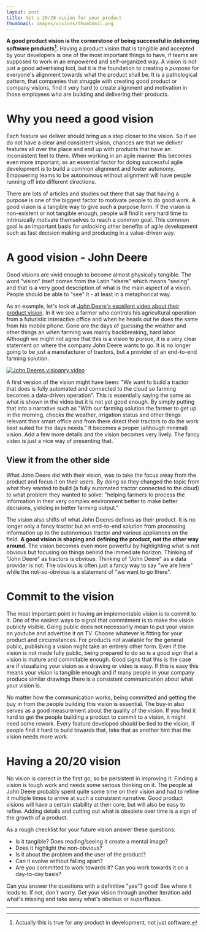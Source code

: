 ```yaml
---
layout: post
title: Get a 20/20 vision for your product
thumbnail: images/visions/thumbnail.png
---
```


**A good product vision is the cornerstone of being successful in delivering software products[^1].** Having a product vision that is tangible and accepted by your developers is one of the most important things to have, if teams are supposed to work in an empowered and self-organized way. A vision is not just a good advertising tool, but it is the foundation to creating a *purpose* for everyone's alignment towards what the product shall be. It is a pathological pattern, that companies that struggle with creating good product or company visions, find it very hard to create alignment and motivation in those employees who are building and delivering their products. 

# Why you need a good vision

Each feature we deliver should bring us a step closer to the vision. So if we do not have a clear and consistent vision, chances are that we deliver features all over the place and end up with products that have an inconsistent feel to them. When working in an agile manner this becomes even more important, as an essential factor for doing successful agile development is to build a common alignment and foster autonomy. Empowering teams to be autonomous without alignment will have people running off into different directions. 

There are lots of articles and studies out there that say that having a purpose is one of the biggest factor to motivate people to do good work. A good vision is a tangible way to give such a purpose form. If the vision is non-existent or not tangible enough, people will find it very hard time to intrinsically motivate themselves to reach a common goal. This common goal is an important basis for unlocking other benefits of agile development such as fast decision making and producing in a value-driven way. 

# A good vision - John Deere

Good visions are vivid enough to become almost physically tangible. The word "vision" itself comes from the Latin "visere" which means "seeing" and that is a very good description of what is the main aspect of a vision. People should be able to "see" it - at least in a metaphorical way.

As an example, let's look at [John Deere's  excellent video about their product vision](https://www.youtube.com/watch?v=t08nOEkrX-I). In it we see a farmer who controls his agricultural operation from a futuristic interactive office and when he heads out he does the same from his mobile phone. Gone are the days of guessing the weather and other things an when farming was mainly backbreaking, hard labor. Although we might not agree that this is a vision to pursue, it is a very clear statement on where the company John Deere wants to go. It is no longer going to be just a manufacturer of tractors, but a provider of an end-to-end farming solution. 

[![John Deeres visioanry video](https://img.youtube.com/vi/t08nOEkrX-I/0.jpg)](https://www.youtube.com/watch?v=t08nOEkrX-I)

A first version of the vision might have been:  "We want to build a tractor that does is fully automated and connected to the cloud so farming becomes a data-driven operation". This is essentially saying the same as what is shown in the video but it is not yet good enough. By simply putting that into a narrative such as "With our farming solution the farmer to get up in the morning, checks the weather, irrigation status and other things relevant their smart office and from there direct their tractors to do the work best suited for the days needs." It  becomes a proper (although minimal) vision. Add a few more details and the vision becomes very lively. The fancy video is just a nice way of presenting that. 

## View it from the other side 

What John Deere did with their vision, was to take the focus away from the product and focus it on their users. By doing so they changed the topic from what they wanted to build (a fully automated tractor connected to the cloud) to what problem they wanted to solve: "helping farmers to process the information in their very complex environment better to make better decisions, yielding in better farming output."

The vision also shifts of what John Deeres defines as their product. It is no longer only a fancy tractor but an end-to-end solution from processing information up to the autonomous tractor and various appliances on the field. **A good vision is shaping and defining the product, not the other way around.** The vision becomes even more powerful by highlighting what is not obvious but focusing on things behind the immediate horizon. Thinking of "John Deere" as tractors is obvious. Thinking of "John Deere" as a data provider is not. The obvious is often just a fancy way to say "we are here" while the not-so-obvious is a statement of "we want to go there".


# Commit to the vision

The most important point in having an implementable vision is to commit to it. One of the easiest ways to signal that commitment is to make the vision publicly visible. Going public does not necessarily mean to put your vision on youtube and advertise it on TV. Choose whatever is fitting for your product and circumstances. For products not available for the general public, publishing a vision might take an entirely other form. Even if the vision is not made fully public, being prepared to do so is a good sign that a vision is mature and commitable enough. Good signs that this is the case are if visualizing your vision as a drawing or video is easy. If this is easy this means your vision is tangible enough and if many people in your company produce similar drawings there is a consistent communication about what your vision is. 

No matter how the communication works, being committed and getting the buy in from the people building this vision is essential. The buy-in also serves as a good measurement about the quality of the vision. If you find it hard to get the people building a product to commit to a vision, it might need some rework. 
Every feature developed should be tied to the vision, if people find it hard to build towards that, take that as another hint that the vision needs more work. 


# Having a 20/20 vision

No vision is correct in the first go, so be persistent in improving it. Finding a vision is tough work and needs some serious thinking on it. The people at John Deere probably spent quite some time on their vision and had to refine it multiple times to arrive at such a consistent narrative. 
Good product visions will have a certain stability at their core, but will also be easy to refine. Adding details and cutting out what is obsolete over time is a sign of the growth of a product. 

As a rough checklist for your future vision answer these questions: 

 * Is it tangible? Does reading/seeing it create a mental image? 
 * Does it highlight the non-obvious? 
 * Is it about the problem and the user of the product? 
 * Can it evolve without falling apart?
 * Are you committed to work towards it? Can you work towards it on a day-to-day basis?

Can you answer the questions with a definitive "yes"? good! See where it leads to. If not, don't worry. Get your vision through another iteration add what's missing and take away what's obvious or superfluous. 

 ---
[^1]:Actually this is true for any product in development, not just software.
